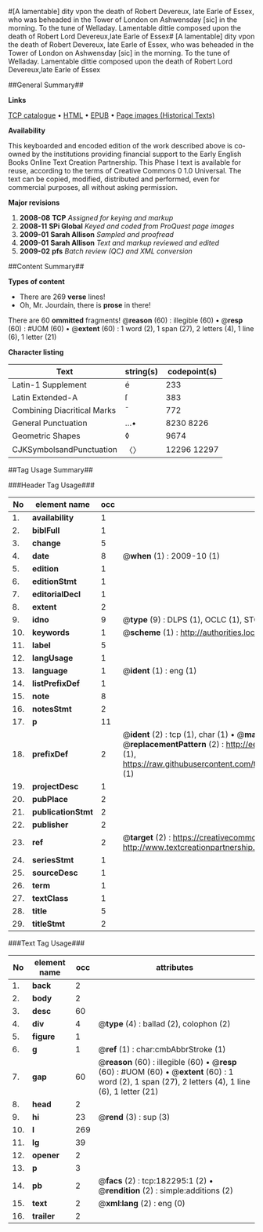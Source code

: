 #[A lamentable] dity vpon the death of Robert Devereux, late Earle of Essex, who was beheaded in the Tower of London on Ashwensday [sic] in the morning. To the tune of Welladay. Lamentable dittie composed upon the death of Robert Lord Devereux,late Earle of Essex#
[A lamentable] dity vpon the death of Robert Devereux, late Earle of Essex, who was beheaded in the Tower of London on Ashwensday [sic] in the morning. To the tune of Welladay.
Lamentable dittie composed upon the death of Robert Lord Devereux,late Earle of Essex

##General Summary##

**Links**

[TCP catalogue](http://www.ota.ox.ac.uk/tcp/)  • 
[HTML](http://tei.it.ox.ac.uk/tcp/Texts-HTML/free/B01/B01183.html)  • 
[EPUB](http://tei.it.ox.ac.uk/tcp/Texts-EPUB/free/B01/B01183.epub) • 
[Page images (Historical Texts)](https://data.historicaltexts.jisc.ac.uk/view?pubId=eebo-99893121e&pageId=eebo-99893121e-182295-1)

**Availability**

This keyboarded and encoded edition of the
	       work described above is co-owned by the institutions
	       providing financial support to the Early English Books
	       Online Text Creation Partnership. This Phase I text is
	       available for reuse, according to the terms of Creative
	       Commons 0 1.0 Universal. The text can be copied,
	       modified, distributed and performed, even for
	       commercial purposes, all without asking permission.

**Major revisions**

1. __2008-08__ __TCP__ *Assigned for keying and markup*
1. __2008-11__ __SPi Global__ *Keyed and coded from ProQuest page images*
1. __2009-01__ __Sarah Allison__ *Sampled and proofread*
1. __2009-01__ __Sarah Allison__ *Text and markup reviewed and edited*
1. __2009-02__ __pfs__ *Batch review (QC) and XML conversion*

##Content Summary##

**Types of content**

  * There are 269 **verse** lines!
  * Oh, Mr. Jourdain, there is **prose** in there!

There are 60 **ommitted** fragments! 
 @__reason__ (60) : illegible (60)  •  @__resp__ (60) : #UOM (60)  •  @__extent__ (60) : 1 word (2), 1 span (27), 2 letters (4), 1 line (6), 1 letter (21)

**Character listing**


|Text|string(s)|codepoint(s)|
|---|---|---|
|Latin-1 Supplement|é|233|
|Latin Extended-A|ſ|383|
|Combining             Diacritical Marks|̄|772|
|General Punctuation|…•|8230 8226|
|Geometric Shapes|◊|9674|
|CJKSymbolsandPunctuation|〈〉|12296 12297|

##Tag Usage Summary##

###Header Tag Usage###

|No|element name|occ|attributes|
|---|---|---|---|
|1.|__availability__|1||
|2.|__biblFull__|1||
|3.|__change__|5||
|4.|__date__|8| @__when__ (1) : 2009-10 (1)|
|5.|__edition__|1||
|6.|__editionStmt__|1||
|7.|__editorialDecl__|1||
|8.|__extent__|2||
|9.|__idno__|9| @__type__ (9) : DLPS (1), OCLC (1), STC (4), EEBO-CITATION (1), PROQUEST (1), VID (1)|
|10.|__keywords__|1| @__scheme__ (1) : http://authorities.loc.gov/ (1)|
|11.|__label__|5||
|12.|__langUsage__|1||
|13.|__language__|1| @__ident__ (1) : eng (1)|
|14.|__listPrefixDef__|1||
|15.|__note__|8||
|16.|__notesStmt__|2||
|17.|__p__|11||
|18.|__prefixDef__|2| @__ident__ (2) : tcp (1), char (1)  •  @__matchPattern__ (2) : ([0-9\-]+):([0-9IVX]+) (1), (.+) (1)  •  @__replacementPattern__ (2) : http://eebo.chadwyck.com/downloadtiff?vid=$1&page=$2 (1), https://raw.githubusercontent.com/textcreationpartnership/Texts/master/tcpchars.xml#$1 (1)|
|19.|__projectDesc__|1||
|20.|__pubPlace__|2||
|21.|__publicationStmt__|2||
|22.|__publisher__|2||
|23.|__ref__|2| @__target__ (2) : https://creativecommons.org/publicdomain/zero/1.0/ (1), http://www.textcreationpartnership.org/docs/. (1)|
|24.|__seriesStmt__|1||
|25.|__sourceDesc__|1||
|26.|__term__|1||
|27.|__textClass__|1||
|28.|__title__|5||
|29.|__titleStmt__|2||


###Text Tag Usage###

|No|element name|occ|attributes|
|---|---|---|---|
|1.|__back__|2||
|2.|__body__|2||
|3.|__desc__|60||
|4.|__div__|4| @__type__ (4) : ballad (2), colophon (2)|
|5.|__figure__|1||
|6.|__g__|1| @__ref__ (1) : char:cmbAbbrStroke (1)|
|7.|__gap__|60| @__reason__ (60) : illegible (60)  •  @__resp__ (60) : #UOM (60)  •  @__extent__ (60) : 1 word (2), 1 span (27), 2 letters (4), 1 line (6), 1 letter (21)|
|8.|__head__|2||
|9.|__hi__|23| @__rend__ (3) : sup (3)|
|10.|__l__|269||
|11.|__lg__|39||
|12.|__opener__|2||
|13.|__p__|3||
|14.|__pb__|2| @__facs__ (2) : tcp:182295:1 (2)  •  @__rendition__ (2) : simple:additions (2)|
|15.|__text__|2| @__xml:lang__ (2) : eng (0)|
|16.|__trailer__|2||
